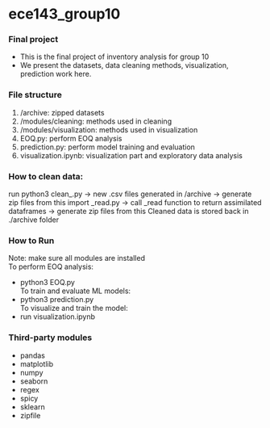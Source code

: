 # ece143_group10
### Final project
- This is the final project of inventory analysis for group 10
- We present the datasets, data cleaning methods, visualization, prediction work here.

### File structure
1. /archive: zipped datasets
2. /modules/cleaning: methods used in cleaning
3. /modules/visualization: methods used in visualization
4. EOQ.py: perform EOQ analysis
5. prediction.py: perform model training and evaluation
6. visualization.ipynb: visualization part and exploratory data analysis

### How to clean data:
run python3 clean_.py -> new .csv files generated in /archive -> generate zip files from this
import _read.py -> call _read function to return assimilated dataframes -> generate zip files from this
Cleaned data is stored back in ./archive folder

### How to Run
Note: make sure all modules are installed  
To perform EOQ analysis:  
- python3 EOQ.py  
To train and evaluate ML models:  
- python3 prediction.py  
To visualize and train the model:  
- run visualization.ipynb  

### Third-party modules
- pandas
- matplotlib
- numpy
- seaborn
- regex
- spicy
- sklearn
- zipfile
